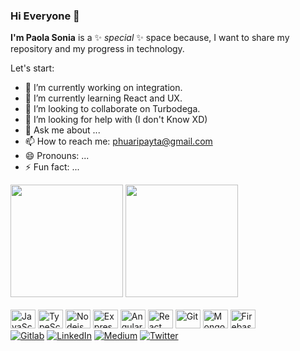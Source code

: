 ### Hi Everyone 👋 

**I'm Paola Sonia** is a ✨ _special_ ✨ space because, I want to share my repository and my progress in technology.

Let's start:

- 🔭 I’m currently working on integration.
- 🌱 I’m currently learning React and UX.
- 👯 I’m looking to collaborate on Turbodega.
- 🤔 I’m looking for help with (I don't Know XD)
- 💬 Ask me about ...
- 📫 How to reach me: phuaripayta@gmail.com
- 😄 Pronouns: ...
- ⚡ Fun fact: ...

<div>
    <img height="180em" src="https://github-readme-stats.vercel.app/api?username=PaolaS2992&show_icons=true&theme=buefy">
    <img height="180em" src="https://github-readme-stats.vercel.app/api/top-langs/?username=PaolaS2992&layout=compact&theme=buefy">
</div>
        <br>
<div style="display: inline-block">
    <img height="30" width="40" alt="JavaScript" src="https://cdn.jsdelivr.net/gh/devicons/devicon/icons/javascript/javascript-original.svg">
    <img height="30" width="40" alt="TypeScript" src="https://cdn.jsdelivr.net/gh/devicons/devicon/icons/typescript/typescript-original.svg">
    <img height="30" width="40" alt="Nodejs" src="https://cdn.jsdelivr.net/gh/devicons/devicon/icons/nodejs/nodejs-original.svg">
    <img height="30" width="40" alt="Express" src="https://cdn.jsdelivr.net/gh/devicons/devicon/icons/express/express-original.svg">
    <img height="30" width="40" alt="Angular" src="https://cdn.jsdelivr.net/gh/devicons/devicon/icons/angularjs/angularjs-plain.svg">
    <img height="30" width="40" alt="React" src="https://cdn.jsdelivr.net/gh/devicons/devicon/icons/react/react-original.svg">
    <img height="30" width="40" alt="Git" src="https://cdn.jsdelivr.net/gh/devicons/devicon/icons/git/git-original.svg">
    <img height="30" width="40" alt="MongoDB" src="https://cdn.jsdelivr.net/gh/devicons/devicon/icons/mongodb/mongodb-original.svg">
    <img height="30" width="40" alt="Firebase" src="https://cdn.jsdelivr.net/gh/devicons/devicon/icons/firebase/firebase-plain.svg">
</div>
        <br>
<div>
    <a href="https://gitlab.com/PaolaSonia" target="_blank"><img src="https://img.shields.io/badge/GitLab-330F63?style=for-the-badge&logo=gitlab&logoColor=white" alt="Gitlab"></a>
    <a target="_blank" href="https://www.linkedin.com/in/phuaripayta"><img src="https://img.shields.io/badge/LinkedIn-0077B5?style=for-the-badge&logo=linkedin&logoColor=white" alt="LinkedIn"></a>
    <a target="_blank" href="https://paolasonia.medium.com/"><img src="https://img.shields.io/badge/Medium-12100E?style=for-the-badge&logo=medium&logoColor=white" alt="Medium"></a>
    <a target="_blank" href="https://twitter.com/pao_pshg"><img src="https://img.shields.io/badge/Twitter-1DA1F2?style=for-the-badge&logo=twitter&logoColor=white" alt="Twitter"></a>
</div>


